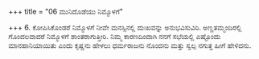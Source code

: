 +++
title = "06 ಮುನಿದೊಡೆಯು ನಿಮ್ಮೊಳಗೆ"

+++
6. ಕೋಪಿಸಿಕೊಂಡರೆ ನಿಮ್ಮೊಳಗೆ ನೀವೇ ಮನಸ್ಸಿನಲ್ಲಿ ದುಃಖವನ್ನು ಅನುಭವಿಸುವಿರಿ. ಅಣ್ಣತಮ್ಮಂದಿರಲ್ಲಿ ಗೊಂದಲವಾದರೆ ನಿಮ್ಮೊಳಗೆ ಶಾಂತರಾಗುತ್ತೀರಿ. ನಿಮ್ಮ ಕಾರಣದಿಂದಾಗಿ ನನಗೆ ಸಭೆಯಲ್ಲಿ ಎಷ್ಟೊಂದು ಮಾನಹಾನಿಯಾಯಿತು ಎಂದು ಕೃಷ್ಣನು ಹೇಳಲು ಧರ್ಮರಾಜನು ನೊಂದನು ಮತ್ತು ಸ್ವಲ್ಪ ನಗುತ್ತ ಹೀಗೆ ಹೇಳಿದನು.